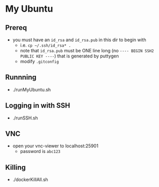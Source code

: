 # My Ubuntu

## Prereq
* you must have an `id_rsa` and `id_rsa.pub` in this dir to begin with
    * i.e. `cp ~/.ssh/id_rsa* .`
    * note that `id_rsa.pub` must be ONE line long (no `---- BEGIN SSH2 PUBLIC KEY ----`) that is generated by puttygen
    * modify `.gitconfig`

## Runnning
* ./runMyUbuntu.sh

## Logging in with SSH
* ./runSSH.sh

## VNC
* open your vnc-viewer to localhost:25901
    * password is `abc123`

## Killing
* ./dockerKillAll.sh

